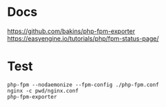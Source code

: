# Docs
https://github.com/bakins/php-fpm-exporter
https://easyengine.io/tutorials/php/fpm-status-page/

# Test
```shell script
php-fpm --nodaemonize --fpm-config ./php-fpm.conf
nginx -c pwd/nginx.conf
php-fpm-exporter
```
